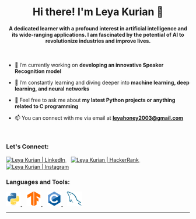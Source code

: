 <h1 align="center">Hi there! I'm Leya Kurian 👋</h1>
<h4 align="center">A dedicated learner with a profound interest in artificial intelligence and its wide-ranging applications. I am fascinated by the potential of AI to revolutionize industries and improve lives.</h4>
<br/> 

- 🔭 I’m currently working on **developing an innovative Speaker Recognition model**
  
- 🌱 I’m constantly learning and diving deeper into **machine learning, deep learning, and neural networks**

- 💬 Feel free to ask me about **my latest Python projects or anything related to C programming**

- 📫 You can connect with me via email at **leyahoney2003@gmail.com**

<br/>

<h3 align="left">Let's Connect:</h3>
<p align="left">
  <a href="https://linkedin.com/in/https://www.linkedin.com/in/leya-kurian-8a1446228" target="blank">
    <img align="center" src="https://raw.githubusercontent.com/rahuldkjain/github-profile-readme-generator/master/src/images/icons/Social/linked-in-alt.svg" alt="Leya Kurian | LinkedIn" height="30" width="40" />
  </a>&nbsp;&nbsp;
  <a href="https://www.hackerrank.com/profile/leyahoney2003" target="blank">
    <img align="center" src="https://cdn.worldvectorlogo.com/logos/hackerrank.svg" alt="Leya Kurian | HackerRank" height="30" width="40" />
  </a>&nbsp;&nbsp;
  <a href="https://www.instagram.com/leya.honey.18?igsh=MW5pMjdtNml5cDVhaA%3D%3D&utm_source=qr" target="blank">
    <img align="center" src="https://upload.wikimedia.org/wikipedia/commons/a/a5/Instagram_icon.png" alt="Leya Kurian | Instagram" height="30" width="30" />
  </a>
</p>



<h3 align="left">Languages and Tools:</h3>
<p align="left">
  <a href="https://www.python.org" target="_blank" rel="noreferrer">
    <img src="https://raw.githubusercontent.com/devicons/devicon/master/icons/python/python-original.svg" alt="Python" width="40" height="40"/>
  </a>&nbsp;&nbsp;
  <a href="https://www.tensorflow.org" target="_blank" rel="noreferrer">
    <img src="https://raw.githubusercontent.com/devicons/devicon/master/icons/tensorflow/tensorflow-original.svg" alt="TensorFlow" width="40" height="40"/>
  </a>&nbsp;&nbsp;
  <a href="https://www.cprogramming.com/" target="_blank" rel="noreferrer">
    <img src="https://raw.githubusercontent.com/devicons/devicon/master/icons/c/c-original.svg" alt="C" width="40" height="40"/>
  </a>&nbsp;&nbsp;
  <a href="https://www.mysql.com/" target="_blank" rel="noreferrer">
    <img src="https://raw.githubusercontent.com/devicons/devicon/master/icons/mysql/mysql-original.svg" alt="MySQL" width="40" height="40"/>
  </a>
</p>

---

